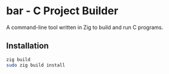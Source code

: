 # bar - C Project Builder

A command-line tool written in Zig to build and run C programs.

## Installation

```bash
zig build
sudo zig build install
```
